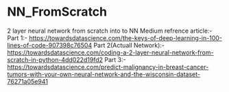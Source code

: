 # NN_FromScratch
2 layer neural network from scratch into to NN
Medium refrence article:-
  Part 1:- https://towardsdatascience.com/the-keys-of-deep-learning-in-100-lines-of-code-907398c76504
  Part 2(Actuall Network):- https://towardsdatascience.com/coding-a-2-layer-neural-network-from-scratch-in-python-4dd022d19fd2
  Part 3:- https://towardsdatascience.com/predict-malignancy-in-breast-cancer-tumors-with-your-own-neural-network-and-the-wisconsin-dataset-76271a05e941
